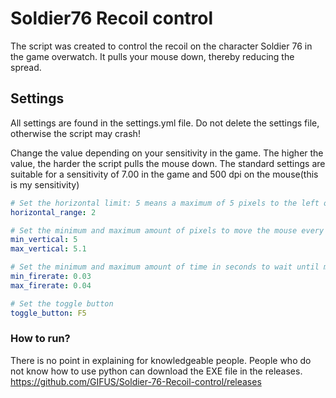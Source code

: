 # Soldier76 Recoil control
The script was created to control the recoil on the character Soldier 76 in the game overwatch. It pulls your mouse down, thereby reducing the spread.

## Settings
All settings are found in the settings.yml file. Do not delete the settings file, otherwise the script may crash!

Change the value depending on your sensitivity in the game. The higher the value, the harder the script pulls the mouse down.
The standard settings are suitable for a sensitivity of 7.00 in the game and 500 dpi on the mouse(this is my sensitivity)
```yml
# Set the horizontal limit: 5 means a maximum of 5 pixels to the left or to the right every shot
horizontal_range: 2

# Set the minimum and maximum amount of pixels to move the mouse every shot
min_vertical: 5
max_vertical: 5.1

# Set the minimum and maximum amount of time in seconds to wait until moving the mouse again
min_firerate: 0.03
max_firerate: 0.04

# Set the toggle button
toggle_button: F5
```

### How to run?
There is no point in explaining for knowledgeable people. 
People who do not know how to use python can download the EXE file in the releases. https://github.com/GIFUS/Soldier-76-Recoil-control/releases
